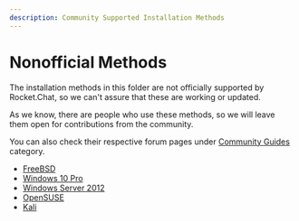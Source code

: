 ```yaml
---
description: Community Supported Installation Methods
---
```


# Nonofficial Methods

The installation methods in this folder are not officially supported by Rocket.Chat, so we can't assure that these are working or updated.

As we know, there are people who use these methods, so we will leave them open for contributions from the community.

You can also check their respective forum pages under [Community Guides](https://forums.rocket.chat/c/community-guides) category.

* [FreeBSD](freebsd/)
* [Windows 10 Pro](windows-10-pro.md)
* [Windows Server 2012](windows-server.md)
* [OpenSUSE](opensuse.md)
* [Kali](https://docs.rocket.chat/installation/community-supported-installation/kali-linux)



